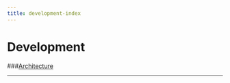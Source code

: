 ```yaml
---
title: development-index
---
```


# Development
###[Architecture](../docs/development-architecture.html)

---